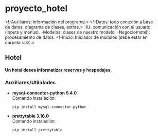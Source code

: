 # proyecto_hotel
<!-Auxiliares: información del programa.>
<!-Datos: todo conexión a base de datos, diagrama de clases, extras.>
-IU: comunicación con el usuario (inputs y menús).
-Modelos: clases de nuestro modelo.
-Negocio(hotel): procesamiento de datos.
<!-Inicio: Iniciador de módulos (debe estar en carpeta raíz).>
<h2>Hotel</h2>
<h4>Un hotel desea informatizar reservas y hospedajes.</h4>
<h3>Auxiliares/Utilidades</h3>
<ul>
    <li><b>mysql-connector-python 9.4.0</b>
    <br>Comando instalación:</br> <pre><code>pip install mysql-connector-python</code></pre>
    </li>
    <li><b>prettytable 3.16.0</b>
    <br>Comando instalación:</br> <pre><code>pip install prettytable</code></pre>
    </li>